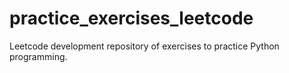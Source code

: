 # practice_exercises_leetcode
Leetcode development repository of exercises to practice Python programming.
